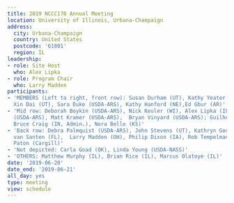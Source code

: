 ```yaml
---
title: 2019 NCCC170 Annual Meeting
location: University of Illinois, Urbana-Champaign
address:
  city: Urbana-Champaign
  country: United States
  postcode: '61801'
  region: IL
leadership:
- role: Site Host
  who: Alex Lipka
- role: Program Chair
  who: Larry Madden
participants:
- 'MEMBERS (Left to right, front row): Susan Durham (UT), Kathy Yeater (USDA-ARS),
  Xin Dai (UT), Sara Duke (USDA-ARS), Kathy Hanford (NE),Ed Gbur (AR)'
- 'Mid row: Deborah Boykin (USDA-ARS), Nick Keuler (WI), Alex Lipka (IL), Bruce Mackey
  (USDA-ARS), Matt Kramer (USDA-ARS),  Bryan Vinyard (USDA-ARS); Guilherme Rosa (WI),
  Bruce Craig (IN, Admin.), Nora Bello (KS)'
- 'Back row: Debra Palmquist (USDA-ARS), John Stevens (UT), Kathryn Goode (IA), Edzard
  van Santen (FL),  Larry Madden (OH), Philip Dixon (IA), Rob Tempelman (MI), Neil
  Paton (Cargill)'
- 'Not depicted: Carla Goad (OK), Linda Young (USDA-NASS)'
- 'OTHERS: Matthew Murphy (IL), Brian Rice (IL), Marcus Olatoye (IL)'
date: '2019-06-20'
date_end: '2019-06-21'
all_day: yes
type: meeting
view: schedule
---
```

